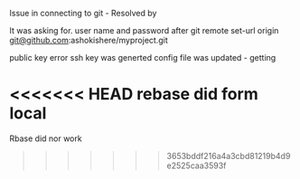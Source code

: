 Issue in connecting to git -  Resolved by

It was asking for. user name and password
after git remote set-url origin git@github.com:ashokishere/myproject.git

public key error 
ssh key was generted 
config file was updated - getting 

<<<<<<< HEAD
rebase did form local
=======
Rbase did nor work
>>>>>>> 3653bddf216a4a3cbd81219b4d9e2525caa3593f
